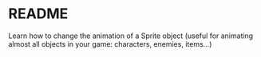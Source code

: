 # README

Learn how to change the animation of a Sprite object \(useful for animating almost all objects in your game: characters, enemies, items...\)

